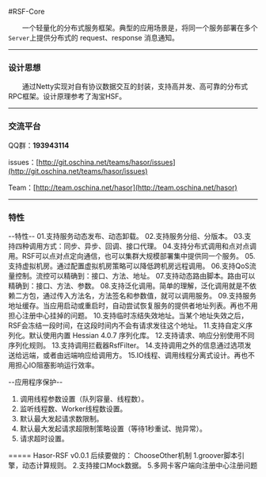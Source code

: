 #RSF-Core

&emsp;&emsp;一个轻量化的分布式服务框架。典型的应用场景是，将同一个服务部署在多个`Server`上提供分布式的 request、response 消息通知。

----------
### 设计思想

&emsp;&emsp;通过Netty实现对自有协议数据交互的封装，支持高并发、高可靠的分布式RPC框架。设计原理参考了淘宝HSF。

----------
### 交流平台

QQ群：**193943114**

issues：[http://git.oschina.net/teams/hasor/issues](http://git.oschina.net/teams/hasor/issues)

Team：[http://team.oschina.net/hasor](http://team.oschina.net/hasor)

----------
### 特性
--特性--
  	01.支持服务动态发布、动态卸载。
	02.支持服务分组、分版本。
    03.支持四种调用方式：同步、异步、回调、接口代理。
    04.支持分布式调用和点对点调用。RSF可以点对点定向通信，也可以集群大规模部署集中提供同一个服务。
    05.支持虚拟机房。通过配置虚拟机房策略可以降低跨机房远程调用。
    06.支持QoS流量控制。流控可以精确到：接口、方法、地址。
    07.支持动态路由脚本。路由可以精确到：接口、方法、参数。
    08.支持泛化调用。简单的理解，泛化调用就是不依赖二方包，通过传入方法名，方法签名和参数值，就可以调用服务。
    09.支持服务地址缓存。当应用启动或重启时，自动尝试恢复服务的提供者地址列表。再也不用担心注册中心挂掉的问题。
    10.支持临时冻结失效地址。当某个地址失效之后，RSF会冻结一段时间，在这段时间内不会有请求发往这个地址。
    11.支持自定义序列化。默认使用内置 Hessian 4.0.7 序列化库。
    12.支持请求、响应分别使用不同序列化规则。
    13.支持调用拦截器RsfFilter。
    14.支持调用之外的信息通过选项发送给远端，或者由远端响应给调用方。
    15.IO线程、调用线程分离式设计。再也不用担心IO阻塞影响运行效率。

--应用程序保护--

1. 调用线程参数设置（队列容量、线程数）。
1. 监听线程数、Worker线程数设置。
1. 默认最大发起请求数限制。
1. 默认最大发起请求超限制策略设置（等待1秒重试、抛异常）。
1. 请求超时设置。


===== Hasor-RSF v0.0.1
后续要做的：
ChooseOther机制
1.groover脚本引擎，动态计算规则。
2.支持接口Mock数据。
 5.多网卡客户端向注册中心注册问题